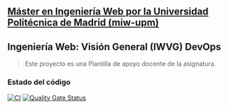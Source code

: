 ## [Máster en Ingeniería Web por la Universidad Politécnica de Madrid (miw-upm)](http://miw.etsisi.upm.es)
## Ingeniería Web: Visión General (IWVG) DevOps
> Este proyecto es una Plantilla de apoyo docente de la asignatura.

### Estado del código
[![CI](https://github.com/Meng80/iwvg-devops-yang-mengling/actions/workflows/ci.yml/badge.svg?branch=develop)](https://github.com/Meng80/iwvg-devops-yang-mengling/actions/workflows/ci.yml)
[![Quality Gate Status](https://sonarcloud.io/api/project_badges/measure?project=Meng80_iwvg-devops-yang-mengling&metric=alert_status)](https://sonarcloud.io/summary/new_code?id=Meng80_iwvg-devops-yang-mengling)

